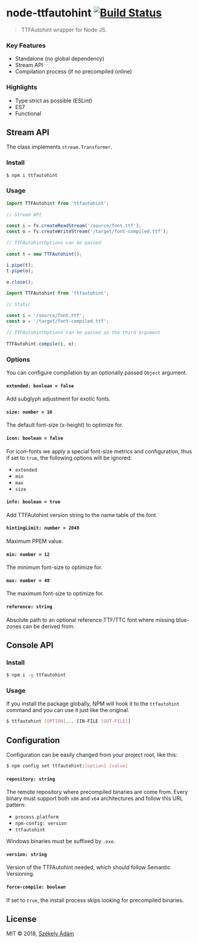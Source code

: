 node-ttfautohint  [![Build Status][X]][Y]
================

> TTFAutohint wrapper for Node JS.

### Key Features

- Standalone (no global dependency)
- Stream API
- Compilation process (if no precompiled online)

### Highlights

- Type strict as possible (ESLint)
- ES7
- Functional

## Stream API

The class implements `stream.Transformer`.

### Install

```bash
$ npm i ttfautohint
```

### Usage

```javascript
import TTFAutohint from 'ttfautohint';
 
// Stream API
 
const i = fs.createReadStream('/source/font.ttf');
const o = fs.createWriteStream('/target/font-compiled.ttf');
 
// TTFAutohintOptions can be passed
 
const t = new TTFAutohint();
 
i.pipe(t);
t.pipe(o);
 
o.close();
```

```javascript
import TTFAutohint from 'ttfautohint';
 
// Static
 
const i = '/source/font.ttf';
const o = '/target/font-compiled.ttf';
 
// TTFAutohintOptions can be passed as the third argument
 
TTFAutohint.compile(i, o);
```

### Options

You can configure compilation by an optionally passed `Object` argument.

#### `extended: boolean = false`

Add subglyph adjustment for exotic fonts.

#### `size: number = 16`

The default font-size (x-height) to optimize for.

#### `icon: boolean = false`

For icon-fonts we apply a special font-size metrics and configuration, thus 
if set to `true`, the following options will be ignored:

- `extended`
- `min`
- `max`
- `size`

#### `info: boolean = true`

Add TTFAutohint version string to the name table of the font.

#### `hintingLimit: number = 2048`

Maximum PPEM value.

#### `min: number = 12`

The minimum font-size to optimize for.

#### `max: number = 48`

The maximum font-size to optimize for.

#### `reference: string`

Absolute path to an optional reference TTF/TTC font where missing blue-zones 
can be derived from.

## Console API

### Install

```bash
$ npm i -g ttfautohint
```

### Usage

If you install the package globally, NPM will hook it to the `ttfautohint` 
command and you can use it just like the original.

```bash
$ ttfautohint [OPTION]... [IN-FILE [OUT-FILE]]
```

## Configuration

Configuration can be easily changed from your project root, like this:

```bash
$ npm config set ttfautohint:[option] [value]
```

#### `repository: string`

The remote repository where precompiled binaries are come from. Every binary must 
support both `x86` and `x64` architectures and follow this URL pattern:

- `process.platform`
- `npm-config: version`
- `ttfautohint`

Windows binaries must be suffixed by `.exe`.

#### `version: string`

Version of the TTFAutohint needed, which should follow Semantic Versioning.

#### `force-compile: boolean`

If set to `true`, the install process skips looking for precompiled binaries.

## License

MIT © 2018, [Székely Ádám][Z]


[X]: https://api.travis-ci.com/enteocode/node-ttfautohint.svg?branch=master
[Y]: https://travis-ci.org/enteocode/node-ttfautohint
[Z]: https://github.com/enteocode


